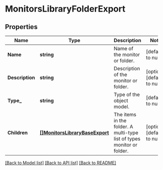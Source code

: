 # MonitorsLibraryFolderExport

## Properties
Name | Type | Description | Notes
------------ | ------------- | ------------- | -------------
**Name** | **string** | Name of the monitor or folder. | [default to null]
**Description** | **string** | Description of the monitor or folder. | [optional] [default to null]
**Type_** | **string** | Type of the object model. | [default to null]
**Children** | [**[]MonitorsLibraryBaseExport**](MonitorsLibraryBaseExport.md) | The items in the folder. A multi-type list of types monitor or folder. | [optional] [default to null]

[[Back to Model list]](../README.md#documentation-for-models) [[Back to API list]](../README.md#documentation-for-api-endpoints) [[Back to README]](../README.md)

